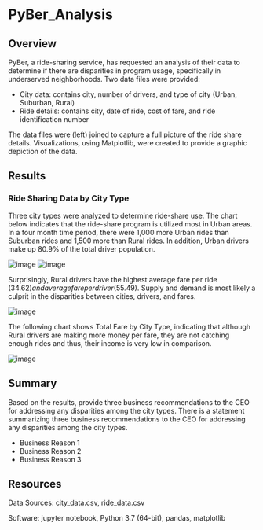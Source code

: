 # PyBer_Analysis
## Overview 
PyBer, a ride-sharing service, has requested an analysis of their data to determine if there are disparities in program usage, specifically in underserved neighborhoods. 
Two data files were provided:
- City data: contains city, number of drivers, and type of city (Urban, Suburban, Rural)
- Ride details: contains city, date of ride, cost of fare, and ride identification number

The data files were (left) joined to capture a full picture of the ride share details.  Visualizations, using Matplotlib, were created to provide a graphic depiction of the data.

## Results 
### Ride Sharing Data by City Type
Three city types were analyzed to determine ride-share use.  The chart below indicates that the ride-share program is utilized most in Urban areas.  In a four month time period, there were 1,000 more Urban rides than Suburban rides and 1,500 more than Rural rides.  In addition, Urban drivers make up 80.9% of the total driver population.  

![image](https://user-images.githubusercontent.com/102322707/170837066-e23ae22b-3de8-4f40-b30b-44a9f9940e25.png) ![image](https://user-images.githubusercontent.com/102322707/170837146-4242cff9-524b-4585-a706-0150b19ec37d.png)

Surprisingly, Rural drivers have the highest average fare per ride ($34.62) and average fare per driver ($55.49). Supply and demand is most likely a culprit in the disparities between cities, drivers, and fares.

![image](https://user-images.githubusercontent.com/102322707/170836818-10ad2e4f-6988-42ed-bfba-c9e8bed31006.png)

The following chart shows Total Fare by City Type, indicating that although Rural drivers are making more money per fare, they are not catching enough rides and thus, their income is very low in comparison.

![image](https://user-images.githubusercontent.com/102322707/170837489-c00bc6ee-20d0-465c-982b-ee69a49ad08d.png)

## Summary 
Based on the results, provide three business recommendations to the CEO for addressing any disparities among the city types.
There is a statement summarizing three business recommendations to the CEO for addressing any disparities among the city types.
- Business Reason 1
- Business Reason 2
- Business Reason 3

## Resources
Data Sources: city_data.csv, ride_data.csv

Software: jupyter notebook, Python 3.7 (64-bit), pandas, matplotlib
